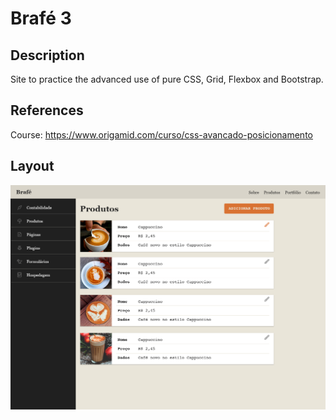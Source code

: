 # Brafé 3

## Description
Site to practice the advanced use of pure CSS, Grid, Flexbox and Bootstrap.

## References
Course: https://www.origamid.com/curso/css-avancado-posicionamento

## Layout
![Layout Brafé 3](https://github.com/rafaasimi/Brafe3-Origamid/blob/master/brafe-3.png)
